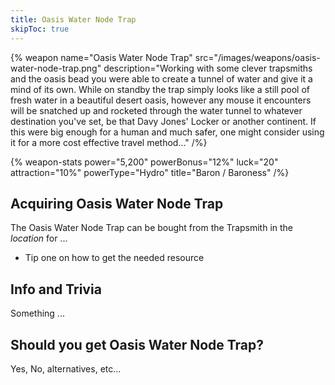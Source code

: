 ```yaml
---
title: Oasis Water Node Trap
skipToc: true
---
```


{% weapon
 name="Oasis Water Node Trap"
 src="/images/weapons/oasis-water-node-trap.png"
 description="Working with some clever trapsmiths and the oasis bead you were able to create a tunnel of water and give it a mind of its own. While on standby the trap simply looks like a still pool of fresh water in a beautiful desert oasis, however any mouse it encounters will be snatched up and rocketed through the water tunnel to whatever destination you've set, be that Davy Jones' Locker or another continent. If this were big enough for a human and much safer, one might consider using it for a more cost effective travel method..."
/%}

{% weapon-stats
 power="5,200"
 powerBonus="12%"
 luck="20"
 attraction="10%"
 powerType="Hydro"
 title="Baron / Baroness"
/%}

## Acquiring Oasis Water Node Trap

The Oasis Water Node Trap can be bought from the Trapsmith in the *location* for ...

- Tip one on how to get the needed resource

## Info and Trivia

Something ...

## Should you get Oasis Water Node Trap?

Yes, No, alternatives, etc...
